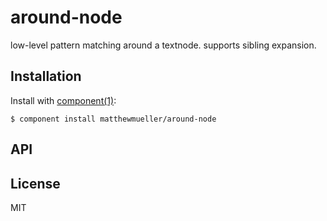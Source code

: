 
# around-node

  low-level pattern matching around a textnode. supports sibling expansion.

## Installation

  Install with [component(1)](http://component.io):

    $ component install matthewmueller/around-node

## API



## License

  MIT
